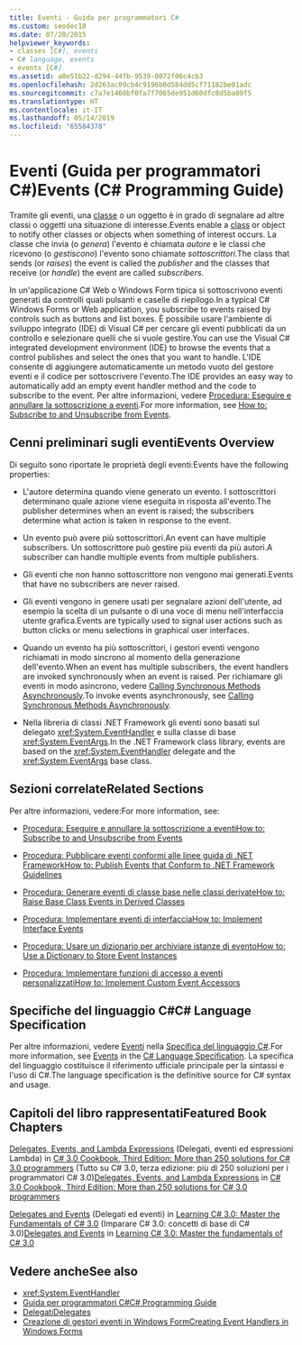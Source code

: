 ```yaml
---
title: Eventi - Guida per programmatori C#
ms.custom: seodec18
ms.date: 07/20/2015
helpviewer_keywords:
- classes [C#], events
- C# language, events
- events [C#]
ms.assetid: a8e51b22-d294-44fb-9539-0072f06c4cb3
ms.openlocfilehash: 2d263ac09cb4c9196b0d584dd5cf71182be01adc
ms.sourcegitcommit: c7a7e1468bf0fa7f7065de951d60dfc8d5ba89f5
ms.translationtype: HT
ms.contentlocale: it-IT
ms.lasthandoff: 05/14/2019
ms.locfileid: "65584378"
---
```

# <a name="events-c-programming-guide"></a><span data-ttu-id="a5557-102">Eventi (Guida per programmatori C#)</span><span class="sxs-lookup"><span data-stu-id="a5557-102">Events (C# Programming Guide)</span></span>
<span data-ttu-id="a5557-103">Tramite gli eventi, una [classe](../../../csharp/language-reference/keywords/class.md) o un oggetto è in grado di segnalare ad altre classi o oggetti una situazione di interesse.</span><span class="sxs-lookup"><span data-stu-id="a5557-103">Events enable a [class](../../../csharp/language-reference/keywords/class.md) or object to notify other classes or objects when something of interest occurs.</span></span> <span data-ttu-id="a5557-104">La classe che invia (o *genera*) l'evento è chiamata *autore* e le classi che ricevono (o *gestiscono*) l'evento sono chiamate *sottoscrittori*.</span><span class="sxs-lookup"><span data-stu-id="a5557-104">The class that sends (or *raises*) the event is called the *publisher* and the classes that receive (or *handle*) the event are called *subscribers*.</span></span>  
  
 <span data-ttu-id="a5557-105">In un'applicazione C# Web o Windows Form tipica si sottoscrivono eventi generati da controlli quali pulsanti e caselle di riepilogo.</span><span class="sxs-lookup"><span data-stu-id="a5557-105">In a typical C# Windows Forms or Web application, you subscribe to events raised by controls such as buttons and list boxes.</span></span> <span data-ttu-id="a5557-106">È possibile usare l'ambiente di sviluppo integrato (IDE) di Visual C# per cercare gli eventi pubblicati da un controllo e selezionare quelli che si vuole gestire.</span><span class="sxs-lookup"><span data-stu-id="a5557-106">You can use the Visual C# integrated development environment (IDE) to browse the events that a control publishes and select the ones that you want to handle.</span></span> <span data-ttu-id="a5557-107">L'IDE consente di aggiungere automaticamente un metodo vuoto del gestore eventi e il codice per sottoscrivere l'evento.</span><span class="sxs-lookup"><span data-stu-id="a5557-107">The IDE provides an easy way to automatically add an empty event handler method and the code to subscribe to the event.</span></span> <span data-ttu-id="a5557-108">Per altre informazioni, vedere [Procedura: Eseguire e annullare la sottoscrizione a eventi](../../../csharp/programming-guide/events/how-to-subscribe-to-and-unsubscribe-from-events.md).</span><span class="sxs-lookup"><span data-stu-id="a5557-108">For more information, see [How to: Subscribe to and Unsubscribe from Events](../../../csharp/programming-guide/events/how-to-subscribe-to-and-unsubscribe-from-events.md).</span></span>  
  
## <a name="events-overview"></a><span data-ttu-id="a5557-109">Cenni preliminari sugli eventi</span><span class="sxs-lookup"><span data-stu-id="a5557-109">Events Overview</span></span>  
 <span data-ttu-id="a5557-110">Di seguito sono riportate le proprietà degli eventi:</span><span class="sxs-lookup"><span data-stu-id="a5557-110">Events have the following properties:</span></span>  
  
- <span data-ttu-id="a5557-111">L'autore determina quando viene generato un evento. I sottoscrittori determinano quale azione viene eseguita in risposta all'evento.</span><span class="sxs-lookup"><span data-stu-id="a5557-111">The publisher determines when an event is raised; the subscribers determine what action is taken in response to the event.</span></span>  
  
- <span data-ttu-id="a5557-112">Un evento può avere più sottoscrittori.</span><span class="sxs-lookup"><span data-stu-id="a5557-112">An event can have multiple subscribers.</span></span> <span data-ttu-id="a5557-113">Un sottoscrittore può gestire più eventi da più autori.</span><span class="sxs-lookup"><span data-stu-id="a5557-113">A subscriber can handle multiple events from multiple publishers.</span></span>  
  
- <span data-ttu-id="a5557-114">Gli eventi che non hanno sottoscrittore non vengono mai generati.</span><span class="sxs-lookup"><span data-stu-id="a5557-114">Events that have no subscribers are never raised.</span></span>  
  
- <span data-ttu-id="a5557-115">Gli eventi vengono in genere usati per segnalare azioni dell'utente, ad esempio la scelta di un pulsante o di una voce di menu nell'interfaccia utente grafica.</span><span class="sxs-lookup"><span data-stu-id="a5557-115">Events are typically used to signal user actions such as button clicks or menu selections in graphical user interfaces.</span></span>  
  
- <span data-ttu-id="a5557-116">Quando un evento ha più sottoscrittori, i gestori eventi vengono richiamati in modo sincrono al momento della generazione dell'evento.</span><span class="sxs-lookup"><span data-stu-id="a5557-116">When an event has multiple subscribers, the event handlers are invoked synchronously when an event is raised.</span></span> <span data-ttu-id="a5557-117">Per richiamare gli eventi in modo asincrono, vedere [Calling Synchronous Methods Asynchronously](../../../../docs/standard/asynchronous-programming-patterns/calling-synchronous-methods-asynchronously.md).</span><span class="sxs-lookup"><span data-stu-id="a5557-117">To invoke events asynchronously, see [Calling Synchronous Methods Asynchronously](../../../../docs/standard/asynchronous-programming-patterns/calling-synchronous-methods-asynchronously.md).</span></span>  
  
- <span data-ttu-id="a5557-118">Nella libreria di classi .NET Framework gli eventi sono basati sul delegato <xref:System.EventHandler> e sulla classe di base <xref:System.EventArgs>.</span><span class="sxs-lookup"><span data-stu-id="a5557-118">In the .NET Framework class library, events are based on the <xref:System.EventHandler> delegate and the <xref:System.EventArgs> base class.</span></span>  
  
## <a name="related-sections"></a><span data-ttu-id="a5557-119">Sezioni correlate</span><span class="sxs-lookup"><span data-stu-id="a5557-119">Related Sections</span></span>  
 <span data-ttu-id="a5557-120">Per altre informazioni, vedere:</span><span class="sxs-lookup"><span data-stu-id="a5557-120">For more information, see:</span></span>  
  
- [<span data-ttu-id="a5557-121">Procedura: Eseguire e annullare la sottoscrizione a eventi</span><span class="sxs-lookup"><span data-stu-id="a5557-121">How to: Subscribe to and Unsubscribe from Events</span></span>](../../../csharp/programming-guide/events/how-to-subscribe-to-and-unsubscribe-from-events.md)  
  
- [<span data-ttu-id="a5557-122">Procedura: Pubblicare eventi conformi alle linee guida di .NET Framework</span><span class="sxs-lookup"><span data-stu-id="a5557-122">How to: Publish Events that Conform to .NET Framework Guidelines</span></span>](../../../csharp/programming-guide/events/how-to-publish-events-that-conform-to-net-framework-guidelines.md)  
  
- [<span data-ttu-id="a5557-123">Procedura: Generare eventi di classe base nelle classi derivate</span><span class="sxs-lookup"><span data-stu-id="a5557-123">How to: Raise Base Class Events in Derived Classes</span></span>](../../../csharp/programming-guide/events/how-to-raise-base-class-events-in-derived-classes.md)  
  
- [<span data-ttu-id="a5557-124">Procedura:  Implementare eventi di interfaccia</span><span class="sxs-lookup"><span data-stu-id="a5557-124">How to:  Implement Interface Events</span></span>](../../../csharp/programming-guide/events/how-to-implement-interface-events.md)  
  
- [<span data-ttu-id="a5557-125">Procedura: Usare un dizionario per archiviare istanze di evento</span><span class="sxs-lookup"><span data-stu-id="a5557-125">How to: Use a Dictionary to Store Event Instances</span></span>](../../../csharp/programming-guide/events/how-to-use-a-dictionary-to-store-event-instances.md)  
  
- [<span data-ttu-id="a5557-126">Procedura: Implementare funzioni di accesso a eventi personalizzati</span><span class="sxs-lookup"><span data-stu-id="a5557-126">How to: Implement Custom Event Accessors</span></span>](../../../csharp/programming-guide/events/how-to-implement-custom-event-accessors.md)  
  
## <a name="c-language-specification"></a><span data-ttu-id="a5557-127">Specifiche del linguaggio C#</span><span class="sxs-lookup"><span data-stu-id="a5557-127">C# Language Specification</span></span>  

<span data-ttu-id="a5557-128">Per altre informazioni, vedere [Eventi](~/_csharplang/spec/classes.md#events) nella [Specifica del linguaggio C#](../../language-reference/language-specification/index.md).</span><span class="sxs-lookup"><span data-stu-id="a5557-128">For more information, see [Events](~/_csharplang/spec/classes.md#events) in the [C# Language Specification](../../language-reference/language-specification/index.md).</span></span> <span data-ttu-id="a5557-129">La specifica del linguaggio costituisce il riferimento ufficiale principale per la sintassi e l'uso di C#.</span><span class="sxs-lookup"><span data-stu-id="a5557-129">The language specification is the definitive source for C# syntax and usage.</span></span>
  
## <a name="featured-book-chapters"></a><span data-ttu-id="a5557-130">Capitoli del libro rappresentati</span><span class="sxs-lookup"><span data-stu-id="a5557-130">Featured Book Chapters</span></span>  
 <span data-ttu-id="a5557-131">[Delegates, Events, and Lambda Expressions](https://docs.microsoft.com/previous-versions/visualstudio/visual-studio-2008/ff518994%28v=orm.10%29) (Delegati, eventi ed espressioni Lambda) in [C# 3.0 Cookbook, Third Edition: More than 250 solutions for C# 3.0 programmers](https://docs.microsoft.com/previous-versions/visualstudio/visual-studio-2008/ff518995%28v=orm.10%29) (Tutto su C# 3.0, terza edizione: più di 250 soluzioni per i programmatori C# 3.0)</span><span class="sxs-lookup"><span data-stu-id="a5557-131">[Delegates, Events, and Lambda Expressions](https://docs.microsoft.com/previous-versions/visualstudio/visual-studio-2008/ff518994%28v=orm.10%29) in [C# 3.0 Cookbook, Third Edition: More than 250 solutions for C# 3.0 programmers](https://docs.microsoft.com/previous-versions/visualstudio/visual-studio-2008/ff518995%28v=orm.10%29)</span></span>  
  
 <span data-ttu-id="a5557-132">[Delegates and Events](https://docs.microsoft.com/previous-versions/visualstudio/visual-studio-2008/ff652490%28v=orm.10%29) (Delegati ed eventi) in [Learning C# 3.0: Master the Fundamentals of C# 3.0](https://docs.microsoft.com/previous-versions/visualstudio/visual-studio-2008/ff652493%28v=orm.10%29) (Imparare C# 3.0: concetti di base di C# 3.0)</span><span class="sxs-lookup"><span data-stu-id="a5557-132">[Delegates and Events](https://docs.microsoft.com/previous-versions/visualstudio/visual-studio-2008/ff652490%28v=orm.10%29) in [Learning C# 3.0: Master the fundamentals of C# 3.0](https://docs.microsoft.com/previous-versions/visualstudio/visual-studio-2008/ff652493%28v=orm.10%29)</span></span>  
  
## <a name="see-also"></a><span data-ttu-id="a5557-133">Vedere anche</span><span class="sxs-lookup"><span data-stu-id="a5557-133">See also</span></span>

- <xref:System.EventHandler>
- [<span data-ttu-id="a5557-134">Guida per programmatori C#</span><span class="sxs-lookup"><span data-stu-id="a5557-134">C# Programming Guide</span></span>](../../../csharp/programming-guide/index.md)
- [<span data-ttu-id="a5557-135">Delegati</span><span class="sxs-lookup"><span data-stu-id="a5557-135">Delegates</span></span>](../../../csharp/programming-guide/delegates/index.md)
- [<span data-ttu-id="a5557-136">Creazione di gestori eventi in Windows Form</span><span class="sxs-lookup"><span data-stu-id="a5557-136">Creating Event Handlers in Windows Forms</span></span>](../../../../docs/framework/winforms/creating-event-handlers-in-windows-forms.md)
